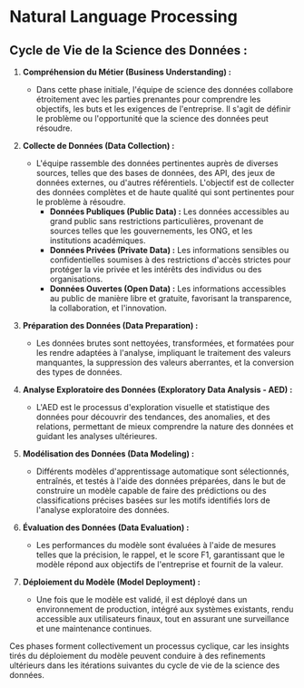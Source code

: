 # Natural Language Processing
## Cycle de Vie de la Science des Données :

1. **Compréhension du Métier (Business Understanding) :**
   - Dans cette phase initiale, l'équipe de science des données collabore étroitement avec les parties prenantes pour comprendre les objectifs, les buts et les exigences de l'entreprise. Il s'agit de définir le problème ou l'opportunité que la science des données peut résoudre.

2. **Collecte de Données (Data Collection) :**
   - L'équipe rassemble des données pertinentes auprès de diverses sources, telles que des bases de données, des API, des jeux de données externes, ou d'autres référentiels. L'objectif est de collecter des données complètes et de haute qualité qui sont pertinentes pour le problème à résoudre.
     - **Données Publiques (Public Data) :** Les données accessibles au grand public sans restrictions particulières, provenant de sources telles que les gouvernements, les ONG, et les institutions académiques.
     - **Données Privées (Private Data) :** Les informations sensibles ou confidentielles soumises à des restrictions d'accès strictes pour protéger la vie privée et les intérêts des individus ou des organisations.
     - **Données Ouvertes (Open Data) :** Les informations accessibles au public de manière libre et gratuite, favorisant la transparence, la collaboration, et l'innovation.

3. **Préparation des Données (Data Preparation) :**
   - Les données brutes sont nettoyées, transformées, et formatées pour les rendre adaptées à l'analyse, impliquant le traitement des valeurs manquantes, la suppression des valeurs aberrantes, et la conversion des types de données.

4. **Analyse Exploratoire des Données (Exploratory Data Analysis - AED) :**
   - L'AED est le processus d'exploration visuelle et statistique des données pour découvrir des tendances, des anomalies, et des relations, permettant de mieux comprendre la nature des données et guidant les analyses ultérieures.

5. **Modélisation des Données (Data Modeling) :**
   - Différents modèles d'apprentissage automatique sont sélectionnés, entraînés, et testés à l'aide des données préparées, dans le but de construire un modèle capable de faire des prédictions ou des classifications précises basées sur les motifs identifiés lors de l'analyse exploratoire des données.

6. **Évaluation des Données (Data Evaluation) :**
   - Les performances du modèle sont évaluées à l'aide de mesures telles que la précision, le rappel, et le score F1, garantissant que le modèle répond aux objectifs de l'entreprise et fournit de la valeur.

7. **Déploiement du Modèle (Model Deployment) :**
   - Une fois que le modèle est validé, il est déployé dans un environnement de production, intégré aux systèmes existants, rendu accessible aux utilisateurs finaux, tout en assurant une surveillance et une maintenance continues.

Ces phases forment collectivement un processus cyclique, car les insights tirés du déploiement du modèle peuvent conduire à des refinements ultérieurs dans les itérations suivantes du cycle de vie de la science des données.